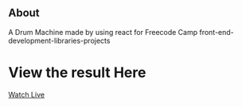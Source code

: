 ## About 
A Drum Machine made by using react for Freecode Camp front-end-development-libraries-projects

# View the result Here
[Watch Live](https://letsrocktheworld.netlify.app)